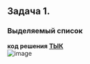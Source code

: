 ## Задача 1.   
### Выделяемый список  
**код решения**  **[ТЫК ](https://plnkr.co/edit/lPzUmILnLIkgz5Ap?p=preview&preview)**  
![image](https://user-images.githubusercontent.com/113675674/221419765-8ddbf704-843b-4365-ba48-3251203339f0.png)  
